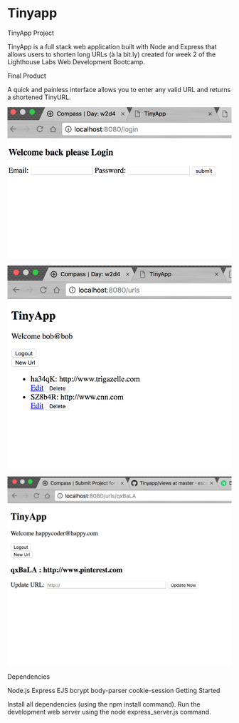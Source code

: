 # Tinyapp

TinyApp Project

TinyApp is a full stack web application built with Node and Express that allows users to shorten long URLs (à la bit.ly) created for week 2 of the Lighthouse Labs Web Development Bootcamp.

Final Product

A quick and painless interface allows you to enter any valid URL and returns a shortened TinyURL. 


!["Screenshot of Login page"](https://github.com/escape-velocity/Tinyapp/blob/master/docs/Login%20to%20TinyApp%20page.png)

!["Screenshot of shortened URL's page"](https://github.com/escape-velocity/Tinyapp/blob/master/docs/Shortened%20URL's%20page.png)

!["Screenshot of Update page"](https://github.com/escape-velocity/Tinyapp/blob/master/docs/Logged%20in%20user's%20Update%20URL%20page.png)

Dependencies

Node.js
Express
EJS
bcrypt
body-parser
cookie-session
Getting Started

Install all dependencies (using the npm install command).
Run the development web server using the node express_server.js command.
